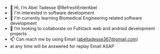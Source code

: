 - 👋 Hi, I’m Abel Tadesse @RefreshEnterAbel
- 👀 I'm interested in software development
- 🌱 I'm currently learning Biomedical Engineering related software development
- 💞️ I’m looking to collaborate on Fullstack web and android development projects 
- 📫 Can reach me by using Email (abeltadesse367@gmail.com)
-  at any time will be answered for replay Email ASAP 

<!---
RefreshEnterAbel/RefreshEnterAbel is a ✨ special ✨ repository because its `README.md` (this file) appears on your GitHub profile.
You can click the Preview link to take a look at your changes.
--->
